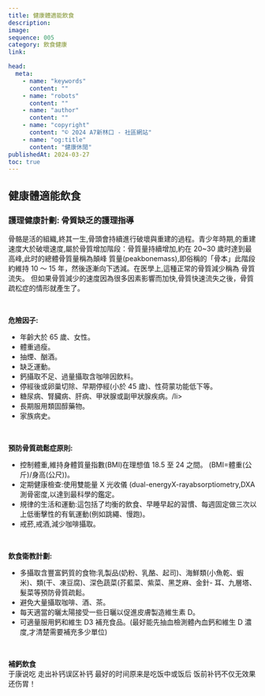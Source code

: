 ```yaml
---
title: 健康體適能飲食
description:
image:
sequence: 005
category: 飲食健康
link:

head:
  meta:
    - name: "keywords"
      content: ""
    - name: "robots"
      content: ""
    - name: "author"
      content: ""
    - name: "copyright"
      content: "© 2024 A7新林口 - 社區網站"
    - name: "og:title"
      content: "健康休閒"
publishedAt: 2024-03-27
toc: true
---
```


## 健康體適能飲食

### 護理健康計劃: 骨質缺乏的護理指導

骨骼是活的組織,終其一生,骨頭會持續進行破壞與重建的過程。青少年時期,的重建速度大於破壞速度,屬於骨質增加階段：骨質量持續增加,約在 20~30 歲时達到最高峰,此时的總體骨質量稱為顛峰 質量(peakbonemass),即俗稱的「骨本」此階段約維持 10 ～ 15 年，然後逐漸向下透減。在医學上,這種正常的骨質減少稱為 骨質流失。 但如果骨質減少的速度因為很多因素影響而加快,骨質快速流失之後，骨質疏松症的情形就產生了。

<br>

**危險因子:**

- 年齡大於 65 歲、女性。
- 體重過瘦。
- 抽煙、酗酒。
- 缺乏運動。
- 鈣攝取不足、過量攝取含咖啡因飲料。
- 停經後或卵巢切除、早期停經(小於 45 歲)、性荷蒙功能低下等。
- 糖尿病、腎臟病、肝病、甲狀腺或副甲狀腺疾病。/li>
- 長期服用類固醇藥物。
- 家族病史。

<br>

**預防骨質疏鬆症原則:**

- 控制體重,維持身體質量指數(BMI)在理想值 18.5 至 24 之間。 (BMI=體重(公斤)/身高(公尺))。
- 定期健康檢查:使用雙能量 X 光收儀 (dual-energyX-rayabsorptiometry,DXA 測骨密度,以達到最科學的鑑定。
- 規律的生活和運動:這包括了均衡的飲食、早睡早起的習慣、每週固定做三次以上低衝擊性的有氧運動(例如跳繩、慢跑)。
- 戒菸,戒酒,減少咖啡攝取。

<br>

**飲食衛教計劃:**

- 多攝取含豐富鈣質的食物:乳製品(奶粉、乳酪、起司)、海鮮類(小魚乾、蝦米)、類(干、凍豆腐)、深色蔬菜(芥藍菜、紫菜、黑芝麻、金針- 耳、九層塔、髮菜等預防骨質疏鬆。
- 避免大量攝取咖啡、酒、茶。
- 每天適當的曬太陽接受一些日曬以促進皮膚製造維生素 D。
- 可適量服用鈣和維生 D3 補充食品。(最好能先抽血檢測體內血鈣和維生 D 濃度,才清楚需要補充多少單位)

<br>

**補鈣飲食**  
于康说吃 走出补钙误区补钙 最好的时间原来是吃饭中或饭后 饭前补钙不仅无效果还伤胃！

